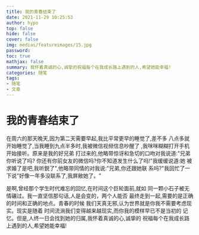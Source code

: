 ```yaml
---
title: 我的青春结束了
date: 2021-11-29 10:25:53
author: hypo
top: false
hide: false
cover: false
img: medias/featureimages/15.jpg
password:
toc: true
mathjax: false
summary: 我怀着真诚的心,诚挚的祝福每个在我成长路上遇到的人,希望她能幸福!
categories: 随笔
tags:
- 随笔
- 文章
---
```

# 我的青春结束了

在周六的那天晚天,因为第二天需要早起,我比平常更早的睡觉了,差不多
八点多就开始睡觉了,当我睡到九点半多时,我被微信视频信息吵醒了
,我咪咪糊糊打开手机开始接听。原来是我的好兄弟
打过来的,他略带惊讶和急切的口吻对我说道:"兄弟你听说了吗?
你还有你前女友的微信吗?你不知道发生什么了吗!"我缓缓说道:她
被求婚了是吧,我听鋭了",他略带同情的对我说:"兄弟,你还跟她联
系吗?"我回忙了一下说"好像一年多没联系了,我屏敝她了。"

是啊,曾经那个学生时代难忘的回忆,在时间这个巨轮面前,就如
同一颗小石子被无情碾过。我一直坚信那句话,人是会变的，两个人能否
最终走到一起,需要的是正确的时间和正确的地点。青春的时候
我们天真无邪,认为世界就是你我不需要考虑现实。现实是随着
时间流淌我们变得越来越现实,而你我的模样早已不是当初的
记忆。但是,人终一日会找到她的归属,我怀着真诚的心,诚挚的
祝福每个在我成长路上遇到的人,希望她能幸福!